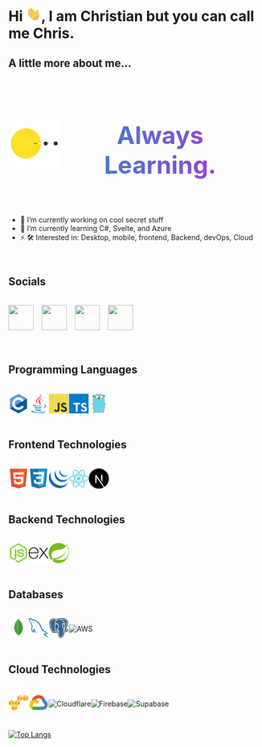 <br>

# Hi <img src="https://raw.githubusercontent.com/ABSphreak/ABSphreak/master/gifs/Hi.gif" width="30px">, I am Christian but you can call me Chris.


## A little more about me...

<br>

<div align="center" style="display:flex; flex-direction:row; align-items:center; ">
	<img src="https://raw.githubusercontent.com/Aniket965/Aniket965/master/pacman.svg?sanitize=true" width="100" height="100">
  <h2 style="font-size: 3rem; font-weight: bold; background: #278CCF;
background: linear-gradient(to right, #278CCF 0%, #B430CF 100%);
-webkit-background-clip: text;
-webkit-text-fill-color: transparent;
">Always Learning.</h2> 
</div>

<br>

- 🔭 I’m currently working on cool secret stuff
- 🌱 I’m currently learning C#, Svelte, and Azure
- ⚡ 🛠 Interested in: Desktop, mobile, frontend, Backend, devOps, Cloud
<!-- - 👯 I’m looking to collaborate on ... -->
<!-- - 🤔 I’m looking for help with ... -->
<!-- - 💬 Ask me about ... -->
<!-- - 📫 How to reach me: ... -->
<!-- - 😄 Pronouns: ... -->
<!-- - ⚡ Fun fact: ... -->

<br>


## Socials


<br>

<div style="display:flex; flex-direction:row; align-items:center; ">
  <a href="https://www.linkedin.com/in/chrisciokler/">
    <img src="https://cdn.svgporn.com/logos/linkedin-icon.svg" width="50" height="50">
  </a>
  <a href="https://twitter.com/Aniket965" style="margin-left: 16px;">
    <img src="https://cdn.svgporn.com/logos/twitter.svg" width="50" height="50">
  </a>
  <a href="https://www.instagram.com/aniket965/" style="margin-left: 16px;">
    <img src="https://cdn.svgporn.com/logos/facebook.svg" width="50" height="50">
  </a>
  <a href="https://www.facebook.com/aniket965/" style="margin-left: 16px;">
    <img src="https://cdn.svgporn.com/logos/instagram-icon.svg" width="50" height="50">
  </a>
</div>

<br>
<br>

## Programming Languages


<br>

<div style="display:flex; flex-direction:row; align-items:center; ">
    <div>
      <img src="https://raw.githubusercontent.com/devicons/devicon/master/icons/c/c-original.svg" alt="C" width="40" height="40"/>
    </div>
    <div>
      <img src="https://raw.githubusercontent.com/devicons/devicon/master/icons/java/java-original.svg" alt="Java" width="40" height="40"/>
    </div>
    <div>
      <img src="https://raw.githubusercontent.com/devicons/devicon/master/icons/javascript/javascript-original.svg" alt="JavaScript" width="40" height="40"/>
    </div>
    <div>
      <img src="https://raw.githubusercontent.com/devicons/devicon/master/icons/typescript/typescript-original.svg" alt="TypeScript" width="40" height="40"/>
    </div>
    <div>
      <img src="https://raw.githubusercontent.com/devicons/devicon/master/icons/go/go-original.svg" alt="Go" width="40" height="40"/>
    </div>
</div>

<br>

## Frontend Technologies


<br>

<div style="display:flex; flex-direction:row; align-items:center; ">
    <div>
      <img src="https://raw.githubusercontent.com/devicons/devicon/master/icons/html5/html5-original.svg" alt="HTML5" width="40" height="40"/>
    </div>
    <div>
      <img src="https://raw.githubusercontent.com/devicons/devicon/master/icons/css3/css3-original.svg" alt="CSS3" width="40" height="40"/>
    </div>
    <div>
      <img src="https://raw.githubusercontent.com/devicons/devicon/master/icons/jquery/jquery-original.svg" alt="React-Native" width="40" height="40"/>
    </div>
    <div>
      <img src="https://raw.githubusercontent.com/devicons/devicon/master/icons/react/react-original.svg" alt="React" width="40" height="40"/>
    </div>
    <div>
      <img src="https://raw.githubusercontent.com/devicons/devicon/master/icons/nextjs/nextjs-original.svg" alt="Nextjs" width="40" height="40"/>
    </div>
</div>

<br>


## Backend Technologies


<br>

<div style="display:flex; flex-direction:row; align-items:center; ">
    <div>
      <img src="https://raw.githubusercontent.com/devicons/devicon/master/icons/nodejs/nodejs-original.svg" alt="Nodejs" width="40" height="40"/>
    </div>
    <div>
      <img src="https://raw.githubusercontent.com/devicons/devicon/master/icons/express/express-original.svg" alt="Express" width="40" height="40"/>
    </div>
    <div>
      <img src="https://raw.githubusercontent.com/devicons/devicon/master/icons/spring/spring-original.svg" alt="Spring" width="40" height="40"/>
    </div>
</div>

<br>


## Databases


<br>

<div style="display:flex; flex-direction:row; align-items:center; ">
    <div>
      <img src="https://raw.githubusercontent.com/devicons/devicon/master/icons/mongodb/mongodb-original.svg" alt="MongoDB" width="40" height="40"/>
    </div>
    <div>
      <img src="https://raw.githubusercontent.com/devicons/devicon/master/icons/mysql/mysql-original.svg" alt="MySQL" width="40" height="40"/>
    </div>
    <div>
      <img src="https://raw.githubusercontent.com/devicons/devicon/master/icons/postgresql/postgresql-original.svg" alt="PostgreSQL" width="40" height="40"/>
    </div>
    <div>
      <img src="https://cdn.svgporn.com/logos/aws-dynamodb.svg" alt="AWS" width="40" height="40"/>
    </div>
</div>

<br>


## Cloud Technologies


<br>

<div style="display:flex; flex-direction:row; align-items:center; ">
    <div>
      <img src="https://raw.githubusercontent.com/devicons/devicon/master/icons/amazonwebservices/amazonwebservices-original.svg" alt="AWS" width="40" height="40"/>
    </div>
    <div>
      <img src="https://raw.githubusercontent.com/devicons/devicon/master/icons/googlecloud/googlecloud-original.svg" alt="GCP" width="40" height="40"/>
    </div>
    <div>
      <img src="https://cdn.svgporn.com/logos/cloudflare.svg" alt="Cloudflare" width="40" height="40"/>
    </div>
    <div>
      <img src="https://cdn.svgporn.com/logos/firebase.svg" alt="Firebase" width="40" height="40"/>
    </div>
    <div>
      <img src="https://cdn.svgporn.com/logos/supabase-icon.svg" alt="Supabase" width="40" height="40"/>
    </div>
</div>

<br>


[![Top Langs](https://github-readme-stats.vercel.app/api/top-langs/?username=chrisciokler&layout=compact)](https://github.com/chrisciokler/github-readme-stats)
